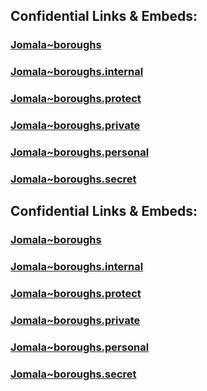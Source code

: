 ﻿
## Confidential Links & Embeds: 

### [Jomala~boroughs](../../../../../../../../../_public/Earth/Continent/Europe/Europe~North/Åland-Islands/Countryside/counties~Countryside/Jomala/Jomala~boroughs.md) 

### [Jomala~boroughs.internal](../../../../../../../../../_internal/Earth/Continent/Europe/Europe~North/Åland-Islands/Countryside/counties~Countryside/Jomala/Jomala~boroughs.internal.md) 

### [Jomala~boroughs.protect](../../../../../../../../../_protect/Earth/Continent/Europe/Europe~North/Åland-Islands/Countryside/counties~Countryside/Jomala/Jomala~boroughs.protect.md) 

### [Jomala~boroughs.private](../../../../../../../../../_private/Earth/Continent/Europe/Europe~North/Åland-Islands/Countryside/counties~Countryside/Jomala/Jomala~boroughs.private.md) 

### [Jomala~boroughs.personal](../../../../../../../../../_personal/Earth/Continent/Europe/Europe~North/Åland-Islands/Countryside/counties~Countryside/Jomala/Jomala~boroughs.personal.md) 

### [Jomala~boroughs.secret](../../../../../../../../../_secret/Earth/Continent/Europe/Europe~North/Åland-Islands/Countryside/counties~Countryside/Jomala/Jomala~boroughs.secret.md) 

## Confidential Links & Embeds: 

### [Jomala~boroughs](/_public/Earth/Continent/Europe/Europe~North/Åland-Islands/Countryside/counties~Countryside/Jomala/Jomala~boroughs.md) 

### [Jomala~boroughs.internal](/_internal/Earth/Continent/Europe/Europe~North/Åland-Islands/Countryside/counties~Countryside/Jomala/Jomala~boroughs.internal.md) 

### [Jomala~boroughs.protect](/_protect/Earth/Continent/Europe/Europe~North/Åland-Islands/Countryside/counties~Countryside/Jomala/Jomala~boroughs.protect.md) 

### [Jomala~boroughs.private](/_private/Earth/Continent/Europe/Europe~North/Åland-Islands/Countryside/counties~Countryside/Jomala/Jomala~boroughs.private.md) 

### [Jomala~boroughs.personal](/_personal/Earth/Continent/Europe/Europe~North/Åland-Islands/Countryside/counties~Countryside/Jomala/Jomala~boroughs.personal.md) 

### [Jomala~boroughs.secret](/_secret/Earth/Continent/Europe/Europe~North/Åland-Islands/Countryside/counties~Countryside/Jomala/Jomala~boroughs.secret.md) 
